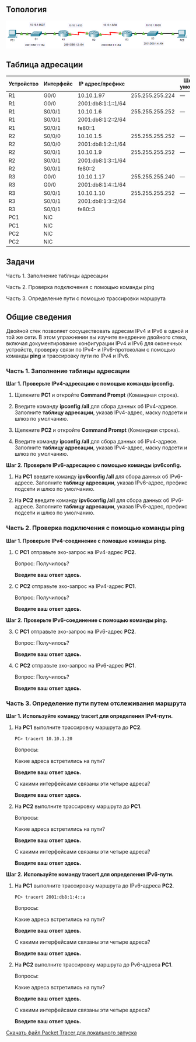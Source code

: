 ## Топология

![](./assets/topology.png)

## Таблица адресации

| Устройство | Интерфейс | IP адрес/префикс   |                 | Шлюз по умолчанию |
|------------|-----------|--------------------|-----------------|-------------------|
| R1         | G0/0      | 10.10.1.97         | 255.255.255.224 | —                 |
| R1         | G0/0      | 2001:db8:1:1::1/64 |                 |                   |
| R1         | S0/0/1    | 10.10.1.6          | 255.255.255.252 | —                 |
| R1         | S0/0/1    | 2001:db8:1:2::2/64 |                 |                   |
| R1         | S0/0/1    | fe80::1            |                 |                   |
| R2         | S0/0/0    | 10.10.1.5          | 255.255.255.252 | —                 |
| R2         | S0/0/0    | 2001:db8:1:2::1/64 |                 |                   |
| R2         | S0/0/1    | 10.10.1.9          | 255.255.255.252 | —                 |
| R2         | S0/0/1    | 2001:db8:1:3::1/64 |                 |                   |
| R2         | S0/0/1    | fe80::2            |                 |                   |
| R3         | G0/0      | 10.10.1.17         | 255.255.255.240 | —                 |
| R3         | G0/0      | 2001:db8:1:4::1/64 |                 |                   |
| R3         | S0/0/1    | 10.10.1.10         | 255.255.255.252 | —                 |
| R3         | S0/0/1    | 2001:db8:1:3::2/64 |                 |                   |
| R3         | S0/0/1    | fe80::3            |                 |                   |
| PC1        | NIC       |                    |                 |                   |
| PC1        | NIC       |                    |                 |                   |
| PC2        | NIC       |                    |                 |                   |
| PC2        | NIC       |                    |                 |                   |

## Задачи

Часть 1. Заполнение таблицы адресации

Часть 2. Проверка подключения с помощью команды ping

Часть 3. Определение пути с помощью трассировки маршрута

## Общие сведения

Двойной стек позволяет сосуществовать адресам IPv4 и IPv6 в одной и той же сети. В этом упражнении вы изучите внедрение двойного стека, включая документирование конфигурации IPv4 и IPv6 для оконечных устройств, проверку связи по IPv4- и IPv6-протоколам с помощью команды **ping** и трассировку пути по IPv4 и IPv6.

### Часть 1. Заполнение таблицы адресации

**Шаг 1. Проверьте IPv4-адресацию с помощью команды ipconfig.**

1.  Щелкните **PC1** и откройте **Command Prompt** (Командная строка).

2.  Введите команду **ipconfig /all** для сбора данных об IPv4-адресе. Заполните **таблицу адресации**, указав IPv4-адрес, маску подсети и шлюз по умолчанию.

3.  Щелкните **PC2** и откройте **Command Prompt** (Командная строка).

4.  Введите команду **ipconfig /all** для сбора данных об IPv4-адресе. Заполните **таблицу адресации**, указав IPv4-адрес, маску подсети и шлюз по умолчанию.

**Шаг 2. Проверьте IPv6-адресацию с помощью команды ipv6config.**

1.  На **PC1** введите команду **ipv6config /all** для сбора данных об IPv6-адресе. Заполните **таблицу адресации**, указав IPv6-адрес, префикс подсети и шлюз по умолчанию.

2.  На **PC2** введите команду **ipv6config /all** для сбора данных об IPv6-адресе. Заполните **таблицу адресации**, указав IPv6-адрес, префикс подсети и шлюз по умолчанию.

### Часть 2. Проверка подключения с помощью команды ping

**Шаг 1. Проверьте IPv4-соединение с помощью команды ping.**

1.  C **PC1** отправьте эхо-запрос на IPv4-адрес **PC2**.

    Вопрос: Получилось?

    **Введите ваш ответ здесь.**

2.  C **PC2** отправьте эхо-запрос на IPv4-адрес **PC1**.

    Вопрос: Получилось?

    **Введите ваш ответ здесь.**

**Шаг 2. Проверьте IPv6-соединение с помощью команды ping.**

3.  C **PC1** отправьте эхо-запрос на IPv6-адрес **PC2**.

    Вопрос: Получилось?

    **Введите ваш ответ здесь.**

4.  C **PC2** отправьте эхо-запрос на IPv6-адрес **PC1**.

    Вопрос: Получилось?

    **Введите ваш ответ здесь.**

### Часть 3. Определение пути путем отслеживания маршрута

**Шаг 1. Используйте команду tracert для определения IPv4-пути.**

1.  На **PC1** выполните трассировку маршрута до **PC2**.

    ```
    PC> tracert 10.10.1.20
    ```

    Вопросы:

    Какие адреса встретились на пути?

    **Введите ваш ответ здесь.**

    С какими интерфейсами связаны эти четыре адреса?

    **Введите ваш ответ здесь.**

2.  На **PC2** выполните трассировку маршрута до **PC1**.

    Вопросы:

    Какие адреса встретились на пути?

    **Введите ваш ответ здесь.**

    С какими интерфейсами связаны эти четыре адреса?

    **Введите ваш ответ здесь.**

**Шаг 2. Используйте команду tracert для определения IPv6-пути.**

1.  На **PC1** выполните трассировку маршрута до IPv6-адреса **PC2**.

    ```
    PC> tracert 2001:db8:1:4::a
    ```

    Вопросы:

    Какие адреса встретились на пути?

    **Введите ваш ответ здесь.**

    С какими интерфейсами связаны эти четыре адреса?

    **Введите ваш ответ здесь.**

2.  На **PC2** выполните трассировку маршрута до Pv6-адреса **PC1**.

    Вопросы:

    Какие адреса встретились на пути?

    **Введите ваш ответ здесь.**

    С какими интерфейсами связаны эти четыре адреса?

    **Введите ваш ответ здесь.**

[Скачать файл Packet Tracer для локального запуска](./assets/13.2.6-lab.pka)
